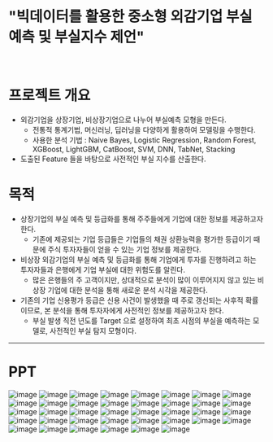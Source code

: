 # **"빅데이터를 활용한 중소형 외감기업 부실 예측 및 부실지수 제언"**
<br>



# **프로젝트 개요**
- 외감기업을 상장기업, 비상장기업으로 나누어 부실예측 모형을 만든다.
  - 전통적 통계기법, 머신러닝, 딥러닝을 다양하게 활용하여 모델링을 수행한다.
  - 사용한 분석 기법
    : Naive Bayes, Logistic Regression, Random Forest, XGBoost, LightGBM, CatBoost, SVM, DNN, TabNet, Stacking
- 도출된 Feature 들을 바탕으로 사전적인 부실 지수를 산출한다.



# **목적**
- 상장기업의 부실 예측 및 등급화를 통해 주주들에게 기업에 대한 정보를 제공하고자 한다.
  - 기존에 제공되는 기업 등급들은 기업들의 채권 상환능력을 평가한 등급이기 때문에 주식 투자자들이 얻을 수 있는 기업 정보를 제공한다.
- 비상장 외감기업의 부실 예측 및 등급화를 통해 기업에게 투자를 진행하려고 하는 투자자들과 은행에게 기업 부실에 대한 위험도를 알린다.
  - 많은 은행들의 주 고객이지만, 상대적으로 분석이 많이 이루어지지 않고 있는 비상장 기업에 대한 분석을 통해 새로운 분석 시각을 제공한다.
- 기존의 기업 신용평가 등급은 신용 사건이 발생했을 때 주로 갱신되는 사후적 확률이므로, 본 분석을 통해 투자자에게 사전적인 정보를 제공하고자 한다.
  - 부실 발생 직전 년도를 Target 으로 설정하여 최초 시점의 부실을 예측하는 모델로, 사전적인 부실 탐지 모형이다.


---
# **PPT**
![image](https://github.com/iamtaewon/Project_2/assets/127276976/9727bdb1-3500-4116-8a6c-c024cedca17e)
![image](https://github.com/iamtaewon/Project_2/assets/127276976/f8a7b64e-e315-4582-9831-329172c44160)
![image](https://github.com/iamtaewon/Project_2/assets/127276976/adc6c3d8-937e-4dda-ba88-71868e0ab19c)
![image](https://github.com/iamtaewon/Project_2/assets/127276976/4ac00091-b16b-4838-8396-f209d0dc3f64)
![image](https://github.com/iamtaewon/Project_2/assets/127276976/274fcd71-354c-458d-ae1a-5a34047de2ec)
![image](https://github.com/iamtaewon/Project_2/assets/127276976/7c7db948-8f04-4a35-84a5-a5f0825b2a81)
![image](https://github.com/iamtaewon/Project_2/assets/127276976/c8ba415d-c431-440a-a0ba-2d24353d6621)
![image](https://github.com/iamtaewon/Project_2/assets/127276976/72225a09-507b-4eb4-bbff-5d026b1eef02)
![image](https://github.com/iamtaewon/Project_2/assets/127276976/c9c5b431-a9c7-49c0-acbc-e574703d47fd)
![image](https://github.com/iamtaewon/Project_2/assets/127276976/2b41c4fb-4559-4b14-af9d-dc0fb5e6031d)
![image](https://github.com/iamtaewon/Project_2/assets/127276976/a4d8ced9-e291-4834-874a-225549ffb9d0)
![image](https://github.com/iamtaewon/Project_2/assets/127276976/74b09d46-061f-4b00-91cb-0053d8dcf9e2)
![image](https://github.com/iamtaewon/Project_2/assets/127276976/b53d295f-90fc-4a3a-bba6-5f16aff5f35d)
![image](https://github.com/iamtaewon/Project_2/assets/127276976/7c066b3a-0dee-4d48-8454-b5cfbda815dd)
![image](https://github.com/iamtaewon/Project_2/assets/127276976/facaa6a0-8326-413d-b3ba-05329b1b7eb5)
![image](https://github.com/iamtaewon/Project_2/assets/127276976/1dd51806-a88f-40e1-a497-00297e8cf311)
![image](https://github.com/iamtaewon/Project_2/assets/127276976/c20af279-8f4e-4b49-8675-42cf93d882dc)
![image](https://github.com/iamtaewon/Project_2/assets/127276976/e2faab5f-279c-4dc1-b73a-46552f148c69)
![image](https://github.com/iamtaewon/Project_2/assets/127276976/a8c02763-d142-43ce-951c-6ca9a849551e)
![image](https://github.com/iamtaewon/Project_2/assets/127276976/95005463-ebfe-4f18-9f2d-7b5ca48eb52b)
![image](https://github.com/iamtaewon/Project_2/assets/127276976/1d353cf4-ec04-4ce3-9168-514687069b6a)
![image](https://github.com/iamtaewon/Project_2/assets/127276976/f6068a95-4e64-46e5-afe7-7f49f16358da)
![image](https://github.com/iamtaewon/Project_2/assets/127276976/2b5ff0f0-e4d0-4f89-b35a-445076ee59f4)
![image](https://github.com/iamtaewon/Project_2/assets/127276976/f80e46f3-9d8b-4695-ad73-7a49e54e2964)
![image](https://github.com/iamtaewon/Project_2/assets/127276976/5db266da-5309-4d6a-81ac-c1fc6efef108)
![image](https://github.com/iamtaewon/Project_2/assets/127276976/617622a6-f905-44cd-aff8-5465b7dbd5a8)
![image](https://github.com/iamtaewon/Project_2/assets/127276976/625f3864-da4b-4071-8cdb-4dfaf04b9fca)
![image](https://github.com/iamtaewon/Project_2/assets/127276976/d9856b03-5760-4a14-8017-571aa5f0ed61)
![image](https://github.com/iamtaewon/Project_2/assets/127276976/67209360-6bad-47ec-a8fc-d6c8967f7e00)
![image](https://github.com/iamtaewon/Project_2/assets/127276976/84947598-6fb0-4ca8-8f12-a7ca40d94398)
![image](https://github.com/iamtaewon/Project_2/assets/127276976/ce862775-09ec-4db8-8603-debf7f34e638)
![image](https://github.com/iamtaewon/Project_2/assets/127276976/c0958d8a-6255-4886-b262-25b11de3881a)
![image](https://github.com/iamtaewon/Project_2/assets/127276976/50c6418f-2455-4f56-8551-4f7368633c08)
![image](https://github.com/iamtaewon/Project_2/assets/127276976/278f4326-342f-41f2-b977-449d5e36dbc0)
![image](https://github.com/iamtaewon/Project_2/assets/127276976/189b86bc-39f5-4b1f-bc07-da561f12652c)
![image](https://github.com/iamtaewon/Project_2/assets/127276976/1efd207f-f343-4123-91a2-66adde0213ef)
![image](https://github.com/iamtaewon/Project_2/assets/127276976/eefe2f6c-1614-4e62-8f3e-2b782192886c)
![image](https://github.com/iamtaewon/Project_2/assets/127276976/895e148c-6f22-4779-b7af-202fabe63959)

